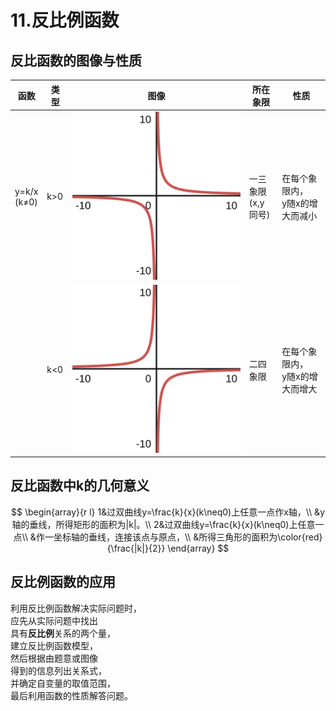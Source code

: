 # 11.反比例函数

## 反比函数的图像与性质

| 函数 | 类型 | 图像 | 所在象限 | 性质 |
| -    |  -  |  -   |  -------   |  -   |
| y=k/x<br>(k≠0) | k>0 | ![test](pics/y1x.svg) | 一三象限<br>(x,y同号) | 在每个象限内，<br>y随x的增大而减小 |
| | k<0 |  ![test](pics/y-1x.svg) | 二四象限 | 在每个象限内，<br>y随x的增大而增大 |

## 反比函数中k的几何意义
$$
\begin{array}{r l}
1&过双曲线y=\frac{k}{x}(k\neq0)上任意一点作x轴，\\
&y轴的垂线，所得矩形的面积为|k|。\\
2&过双曲线y=\frac{k}{x}(k\neq0)上任意一点\\
&作一坐标轴的垂线，连接该点与原点，\\
&所得三角形的面积为\color{red}{\frac{|k|}{2}}
\end{array}
$$

## 反比例函数的应用
利用反比例函数解决实际问题时，  
应先从实际问题中找出    
具有**反比例**关系的两个量，    
建立反比例函数模型，    
然后根据由题意或图像    
得到的信息列出关系式，  
并确定自变量的取值范围，    
最后利用函数的性质解答问题。    